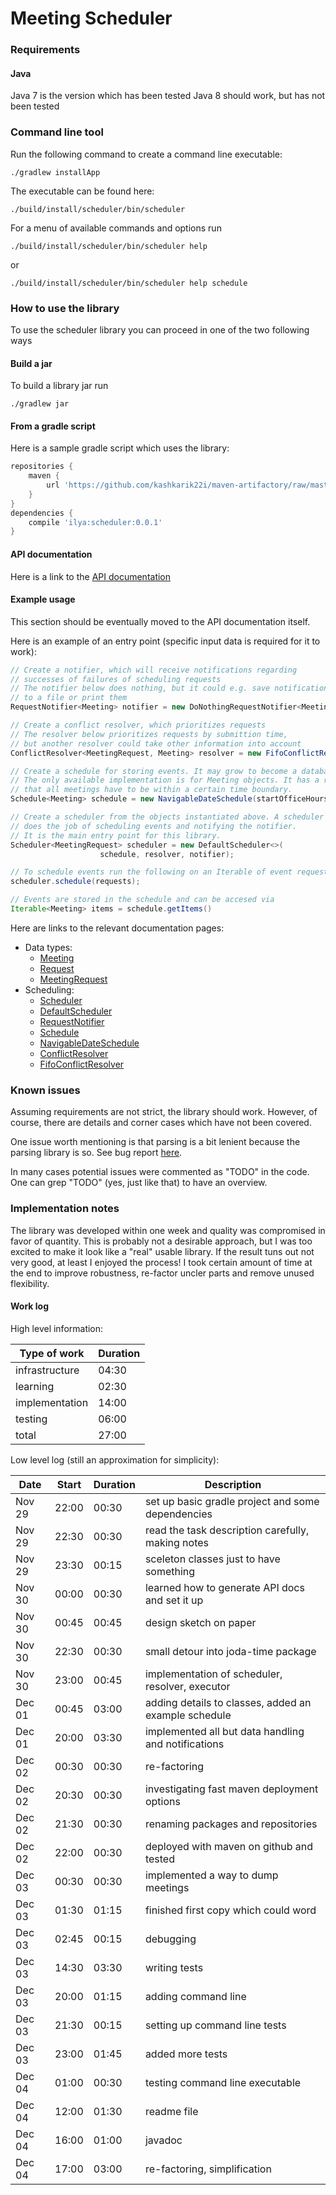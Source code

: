 # Meeting Scheduler

### Requirements

#### Java
Java 7 is the version which has been tested
Java 8 should work, but has not been tested

### Command line tool

Run the following command to create a command
line executable: 

```
./gradlew installApp
```

The executable can be found here:
```
./build/install/scheduler/bin/scheduler
```

For a menu of available commands and options run

```
./build/install/scheduler/bin/scheduler help
```

or 

```
./build/install/scheduler/bin/scheduler help schedule
```

### How to use the library

To use the scheduler library you can proceed
in one of the two following ways

#### Build a jar
To build a library jar run

```
./gradlew jar
```

#### From a gradle script
Here is a sample gradle script which uses the library:

```gradle
repositories {
    maven {
        url 'https://github.com/kashkarik22i/maven-artifactory/raw/master/'
    }
}
dependencies {
    compile 'ilya:scheduler:0.0.1'
}
```

#### API documentation
Here is a link to the [API documentation](https://kashkarik22i.github.io/scheduler/) 

#### Example usage
This section should be eventually moved to the API documentation itself.

Here is an example of an entry point (specific input data is required for it to work):
```java
// Create a notifier, which will receive notifications regarding
// successes of failures of scheduling requests
// The notifier below does nothing, but it could e.g. save notifications
// to a file or print them
RequestNotifier<Meeting> notifier = new DoNothingRequestNotifier<Meeting>();

// Create a conflict resolver, which prioritizes requests
// The resolver below prioritizes requests by submittion time,
// but another resolver could take other information into account 
ConflictResolver<MeetingRequest, Meeting> resolver = new FifoConflictResolver();

// Create a schedule for storing events. It may grow to become a database in theory.
// The only available implementation is for Meeting objects. It has a restriction
// that all meetings have to be within a certain time boundary.
Schedule<Meeting> schedule = new NavigableDateSchedule(startOfficeHours, endOfficeHours);

// Create a scheduler from the objects instantiated above. A scheduler
// does the job of scheduling events and notifying the notifier.
// It is the main entry point for this library. 
Scheduler<MeetingRequest> scheduler = new DefaultScheduler<>(
                    schedule, resolver, notifier);

// To schedule events run the following on an Iterable of event requests
scheduler.schedule(requests);

// Events are stored in the schedule and can be accesed via
Iterable<Meeting> items = schedule.getItems()
```

Here are links to the relevant documentation pages:
* Data types:
  * [Meeting](https://kashkarik22i.github.io/scheduler/org/ilya/scheduler/request/Meeting.html)
  * [Request](https://kashkarik22i.github.io/scheduler/org/ilya/scheduler/request/Request.html)
  * [MeetingRequest](https://kashkarik22i.github.io/scheduler/org/ilya/scheduler/request/MeetingRequest.html)
* Scheduling:
  * [Scheduler](https://kashkarik22i.github.io/scheduler/org/ilya/scheduler/Scheduler.html) 
  * [DefaultScheduler](https://kashkarik22i.github.io/scheduler/org/ilya/scheduler/DefaultScheduler.html)
  * [RequestNotifier](https://kashkarik22i.github.io/scheduler/org/ilya/scheduler/request/RequestNotifier.html)
  * [Schedule](https://kashkarik22i.github.io/scheduler/org/ilya/scheduler/request/schedule/Schedule.html)
  * [NavigableDateSchedule](https://kashkarik22i.github.io/scheduler/org/ilya/scheduler/request/schedule/NavigableDateSchedule.html)
  * [ConflictResolver](https://kashkarik22i.github.io/scheduler/org/ilya/scheduler/request/schedule/ConflictResolver.html)
  * [FifoConflictResolver](https://kashkarik22i.github.io/scheduler/org/ilya/scheduler/request/schedule/FifoConflictResolver.html)

### Known issues
Assuming requirements are not strict, the library should work.
However, of course, there are details and corner cases which have not been
covered.

One issue worth mentioning is that parsing is a bit lenient because
the parsing library is so. See bug report [here](https://github.com/JodaOrg/joda-time/issues/60).
  
In many cases potential issues were commented as "TODO" in the code. 
One can grep "TODO" (yes, just like that) to have an overview.

### Implementation notes
The library was developed within one week and quality was compromised
in favor of quantity. This is probably not a desirable approach, but
I was too excited to make it look like a "real" usable library. If the result
tuns out not very good, at least I enjoyed the process! I took certain amount of
time at the end to improve robustness, re-factor uncler parts and
remove unused flexibility.

#### Work log
High level information:

| Type of work   | Duration |
| -------------- | -------- |
| infrastructure |   04:30  |
|    learning    |   02:30  |
| implementation |   14:00  |
|    testing     |   06:00  |
|     total      |   27:00  |

Low level log (still an approximation for simplicity):

|  Date  | Start | Duration |                    Description                       |
| ------ | ----- | -------- | ---------------------------------------------------- |
| Nov 29 | 22:00 |   00:30  | set up basic gradle project and some dependencies    |
| Nov 29 | 22:30 |   00:30  | read the task description carefully, making notes    |
| Nov 29 | 23:30 |   00:15  | sceleton classes just to have something              |
| Nov 30 | 00:00 |   00:30  | learned how to generate API docs and set it up       |
| Nov 30 | 00:45 |   00:45  | design sketch on paper                               |
| Nov 30 | 22:30 |   00:30  | small detour into joda-time package                  |
| Nov 30 | 23:00 |   00:45  | implementation of scheduler, resolver, executor      |
| Dec 01 | 00:45 |   03:00  | adding details to classes, added an example schedule |
| Dec 01 | 20:00 |   03:30  | implemented all but data handling and notifications  |
| Dec 02 | 00:30 |   00:30  | re-factoring                                         |
| Dec 02 | 20:30 |   00:30  | investigating fast maven deployment options          |
| Dec 02 | 21:30 |   00:30  | renaming packages and repositories                   |
| Dec 02 | 22:00 |   00:30  | deployed with maven on github and tested             |
| Dec 03 | 00:30 |   00:30  | implemented a way to dump meetings                   |
| Dec 03 | 01:30 |   01:15  | finished first copy which could word                 |
| Dec 03 | 02:45 |   00:15  | debugging                                            |
| Dec 03 | 14:30 |   03:30  | writing tests                                        |
| Dec 03 | 20:00 |   01:15  | adding command line                                  |
| Dec 03 | 21:30 |   00:15  | setting up command line tests                        |
| Dec 03 | 23:00 |   01:45  | added more tests                                     |
| Dec 04 | 01:00 |   00:30  | testing command line executable                      |
| Dec 04 | 12:00 |   01:30  | readme file                                          |
| Dec 04 | 16:00 |   01:00  | javadoc                                              |
| Dec 04 | 17:00 |   03:00  | re-factoring, simplification                         |

